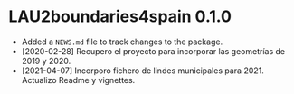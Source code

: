 # LAU2boundaries4spain 0.1.0

* Added a `NEWS.md` file to track changes to the package.
* [2020-02-28] Recupero el proyecto para incorporar las geometrías de 2019 y 2020.
* [2021-04-07] Incorporo fichero de lindes municipales para 2021. Actualizo Readme y vignettes.

